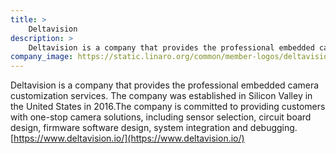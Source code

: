 ```yaml
---
title: >
    Deltavision
description: >
    Deltavision is a company that provides the professional embedded camera customization services. The company was established in Silicon Valley in the United States in 2016.The company is committed to providing customers with one-stop camera solutions, including sensor selection, circuit board design, firmware software design, system integration and debugging.
company_image: https://static.linaro.org/common/member-logos/deltavision.jpg
---
```

Deltavision is a company that provides the professional embedded camera customization services. The company was established in Silicon Valley in the United States in 2016.The company is committed to providing customers with one-stop camera solutions, including sensor selection, circuit board design, firmware software design, system integration and debugging. [https://www.deltavision.io/](https://www.deltavision.io/)
